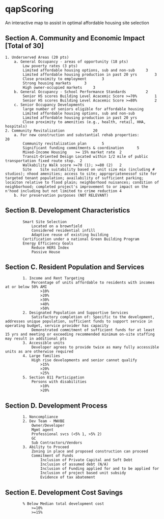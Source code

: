 # qapScoring
An interactive map to assist in optimal affordable housing site selection

## Section A. Community and Economic Impact [Total of 30]
	1. Underserved Areas (20 pts)
		a. General Occupancy - areas of opportunity (18 pts)
			Low poverty rates (3 pts)
			Limited affordable housing options, sub and non-sub		3
			Limited affordable housing production in past 20 yrs		3
			Close proximity to employment		3
			Strong housing markets		3
			High owner-occupied markets		3
		b. General Occupancy - School Performance Standards			2
			Senior HS scores Building Level Acacemic Score >=70%		1
			Senior HS scores Building Level Acacemic Score >=80%		2
		c. Senior Occupancy Developments
			large number of seniors eligible for affordable housing
			Limited affordable housing options, sub and non-sub
			Limited affordable housing production in past 20 yrs
			Close proximity to amenities (e.g., health, retail, HHA, hospitals)
	2. Community Revitalization				20
		a. For new construction and substantial rehab properties:			20
			Community revitalization plan		5
			Significant funding commitments & coordination		5
			Mixed-Income Housing	>= 15% market rate	2
			Transit-Oriented Design	Located within 1/2 mile of public transportation fixed route stop.	2
			Walkability	Walk score >=70 (1); >=80 (2)	2
			Site	Site suitability based on unit size mix (including # studios); nhood amenities; access to site; appropriatenessof site for targeted tenant population; availability of sufficient parking; locaiton relative to flood plain; neighborhood nuisances; condition of neighborhood; completed project's improvement to or impact on the n'hood including but not limited to crime reduction	4
		b. For preservation purposes (NOT RELEVANT)

## Section B. Development Characteristics			
			Smart Site Selection		
				Located on a brownfield
				Considered residential infill
				Adaptive reuse of existing building
			Certification under a national Green Building Program		
			Energy Efficiency Goals		
				Reduce HERS Index
				Passive House
## Section C. Resident Population and Services			
			1. Income and Rent Targeting		
				Percentage of units affordable to residents with incomes at or below 50% AMI
					>10%
					>20%
					>30%
					>40%
					>50%
			2. Designated Population and Supportive Services		
				Satisfactory completion of: Specific to the development, addresses unique population, sufficient funds to support service in operating budget, service provider has capacity
				Demonstrated commitment of sufficient funds for at least 15 yrs and meeting or exceeding recommended minimum on-site staffing may result in additional pts
			3. Accessible units		
				Developer agrees to provide twice as many fully accessible units as are otherwise required
			4. Large families		
				High rise developments and senior cannot qualify
					>15%
					>20%
					>25%
			5. Section 811 Participation		
				Persons with disabilities
					>10%
					>20%
## Section D. Development Process			
			1. Noncompliance		
			2. Dev Team - MWVBE		
				Owner/Developer
				Mgmt agent
				Professional svcs (<5% 1, >5% 2)
				GC
				Sub Contractors/Vendors
			3. Ability to Proceed		
				Zoning in place and proposed construction can proceed
				Commitment of Funds
					Inclusion of Private Capital and Soft Debt
					Inclusion of assumed debt (N/A)
					Inclusion of Funding applied for and to be applied for
					Inclusion of project based unit subsidy
					Evidence of tax abatement
## Section E. Development Cost Savings			
			% Below Median total development cost		
				>=10%
				>=15%
